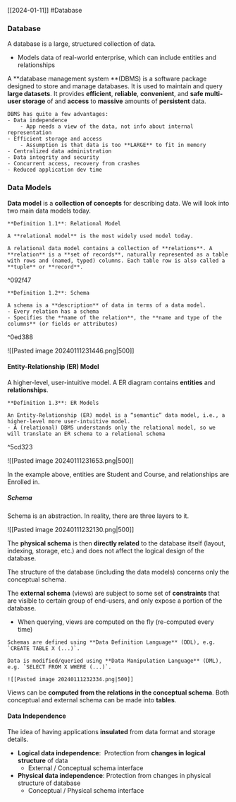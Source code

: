 [[2024-01-11]] #Database

### Database
A database is a large, structured collection of data.
- Models data of real-world enterprise, which can include entities and relationships

A **database management system **(DBMS) is a software package designed to store and manage databases. It is used to maintain and query **large datasets**. It provides **efficient**, **reliable**, **convenient**, and **safe multi-user storage** of and **access** to **massive** amounts of **persistent** data.

```ad-summary
DBMS has quite a few advantages:
- Data independence
	- App needs a view of the data, not info about internal representation
- Efficient storage and access
	- Assumption is that data is too **LARGE** to fit in memory
- Centralized data administration
- Data integrity and security
- Concurrent access, recovery from crashes
- Reduced application dev time
```

### Data Models
**Data model** is a **collection of concepts** for describing data. We will look into two main data models today.

```ad-important
**Definition 1.1**: Relational Model

A **relational model** is the most widely used model today.

A relational data model contains a collection of **relations**. A **relation** is a **set of records**, naturally represented as a table with rows and (named, typed) columns. Each table row is also called a **tuple** or **record**.
```

^092f47

```ad-important
**Definition 1.2**: Schema 

A schema is a **description** of data in terms of a data model.
- Every relation has a schema
- Specifies the **name of the relation**, the **name and type of the columns** (or fields or attributes)
```

^0ed388

![[Pasted image 20240111231446.png|500]]

#### Entity-Relationship (ER) Model
A higher-level, user-intuitive model. A ER diagram contains **entities** and **relationships**.

```ad-important
**Definition 1.3**: ER Models 

An Entity-Relationship (ER) model is a “semantic” data model, i.e., a higher-level more user-intuitive model.
- A (relational) DBMS understands only the relational model, so we will translate an ER schema to a relational schema
```

^5cd323

![[Pasted image 20240111231653.png|500]]

In the example above, entities are Student and Course, and relationships are Enrolled in.

##### Schema
Schema is an abstraction. In reality, there are three layers to it.

![[Pasted image 20240111232130.png|500]]

The **physical schema** is then **directly related** to the database itself (layout, indexing, storage, etc.) and does not affect the logical design of the database.

The structure of the database (including the data models) concerns only the conceptual schema.

The **external schema** (views) are subject to some set of **constraints** that are visible to certain group of end-users, and only expose a portion of the database.
- When querying, views are computed on the fly (re-computed every time)

```ad-note
Schemas are defined using **Data Definition Language** (DDL), e.g. `CREATE TABLE X (...)`.

Data is modified/queried using **Data Manipulation Language** (DML), e.g. `SELECT FROM X WHERE (...)`.
```

```ad-example
![[Pasted image 20240111232334.png|500]]
```

Views can be **computed from the relations in the conceptual schema**. Both conceptual and external schema can be made into **tables**.

#### Data Independence 
The idea of having applications **insulated** from data format and storage details.
- **Logical data independence**:  Protection from **changes in logical structure** of data
	- External / Conceptual schema interface
- **Physical data independence**: Protection from changes in physical structure of database
	- Conceptual / Physical schema interface